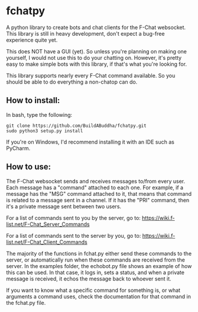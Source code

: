# fchatpy
A python library to create bots and chat clients for the F-Chat websocket. This library is still in heavy development, don't expect a bug-free experience quite yet.

This does NOT have a GUI (yet). So unless you're planning on making one yourself, I would not use this to do your chatting on. However, it's pretty easy to make simple bots with this library, if that's what you're looking for. 

This library supports nearly every F-Chat command available. So you should be able to do everything a non-chatop can do. 

## How to install:

In bash, type the following:

```
git clone https://github.com/BuildABuddha/fchatpy.git
sudo python3 setup.py install
```

If you're on Windows, I'd recommend installing it with an IDE such as PyCharm. 

## How to use:

The F-Chat websocket sends and receives messages to/from every user. Each message has a "command" attached to each one. For example, if a message has the "MSG" command attached to it, that means that command is related to a message sent in a channel. If it has the "PRI" command, then it's a private message sent between two users. 

For a list of commands sent to you by the server, go to: https://wiki.f-list.net/F-Chat_Server_Commands

For a list of commands sent to the server by you, go to: https://wiki.f-list.net/F-Chat_Client_Commands

The majority of the functions in fchat.py either send these commands to the server, or automatically run when these commands are received from the server. In the examples folder, the echobot.py file shows an example of how this can be used. In that case, it logs in, sets a status, and when a private message is received, it echos the message back to whoever sent it. 

If you want to know what a specific command for something is, or what arguments a command uses, check the documentation for that command in the fchat.py file. 
